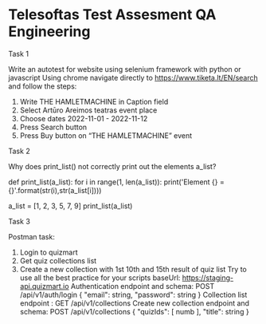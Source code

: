 # Telesoftas Test Assesment QA Engineering 

Task 1

Write an autotest for website using selenium framework with python or javascript
Using chrome navigate directly to https://www.tiketa.lt/EN/search and follow the steps:

1) Write THE HAMLETMACHINE in Caption field
2) Select Artūro Areimos teatras event place
3) Choose dates 2022-11-01 - 2022-11-12
4) Press Search button
5) Press Buy button on “THE HAMLETMACHINE” event

Task 2

Why does print_list() not correctly print out the elements a_list?

def print_list(a_list):
for i in range(1, len(a_list)):
print('Element {} = {}'.format(str(i),str(a_list[i])))

a_list = [1, 2, 3, 5, 7, 9]
print_list(a_list)

Task 3

Postman task:
1. Login to quizmart
2. Get quiz collections list
3. Create a new collection with 1st 10th and 15th result of quiz list
Try to use all the best practice for your scripts
baseUrl: https://staging-api.quizmart.io
Authentication endpoint and schema: POST /api/v1/auth/login
{
"email": string,
"password": string
}
Collection list endpoint : GET /api/v1/collections
Create new collection endpoint and schema: POST /api/v1/collections
{
"quizIds": [ numb ],
"title": string
}
